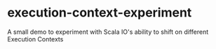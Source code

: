 # execution-context-experiment
A small demo to experiment with Scala IO's ability to shift on different Execution Contexts

